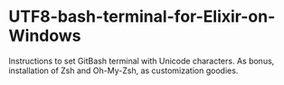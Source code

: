 # UTF8-bash-terminal-for-Elixir-on-Windows
Instructions to set GitBash terminal with Unicode characters. As bonus, installation of Zsh and Oh-My-Zsh, as customization goodies.
